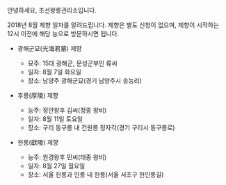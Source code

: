 안녕하세요, 조선왕릉관리소입니다.

2018년 8월 제향 일자를 알려드립니다. 제향은 별도 신청이 없으며, 제향이 시작하는 12시 이전에 해당 능으로 방문하시면 됩니다.

- 광해군묘(光海君墓) 제향
  - 묘주: 15대 광해군, 문성군부인 류씨
  - 일자: 8월 7일 화요일
  - 장소: 남양주 광해군묘(경기 남양주시 송능리)

- 후릉(厚陵) 제향
  - 능주: 정안왕후 김씨(정종 왕비)
  - 일자: 8월 11일 토요일
  - 장소: 구리 동구릉 내 건원릉 정자각(경기 구리시 동구릉로)

- 헌릉(獻陵) 제향
  - 능주: 원경왕후 민씨(태종 왕비)
  - 일자: 8월 27일 월요일
  - 장소: 서울 헌릉과 인릉 내 헌릉(서울 서초구 헌인릉길)